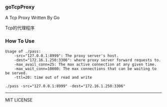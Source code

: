 ### goTcpProxy 

A Tcp Proxy Written By Go

Tcp的代理程序


### How To Use

```
Usage of ./pass:
    -src="127.0.0.1:8999": The proxy server's host.
    -dest="172.16.1.250:3306": where proxy server forward requests to.
    -max_avail_conn=25: The max active connection at any given time.
    -max_wait_conn=10000: The max connections that can be waiting to be served.
    -ttl=20: time out of read and write
```

```
./pass -src="127.0.0.1:8999" -dest="172.16.1.250:3306"
```

----

MIT LICENSE

